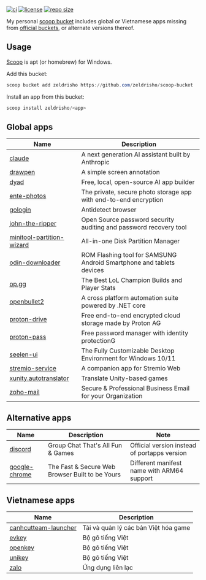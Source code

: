 [![ci](https://github.com/zeldrisho/scoop-bucket/actions/workflows/excavator.yml/badge.svg)](https://github.com/zeldrisho/scoop-bucket/actions/workflows/excavator.yml)
[![license](https://img.shields.io/github/license/zeldrisho/scoop-bucket.svg?style=flat-square)](https://github.com/zeldrisho/scoop-bucket/blob/master/LICENSE)
[![repo size](https://img.shields.io/github/repo-size/zeldrisho/scoop-bucket.svg?style=flat-square)](https://github.com/zeldrisho/scoop-bucket)

My personal [scoop bucket](https://github.com/lukesampson/scoop/wiki/Buckets) includes global or Vietnamese apps missing from [official buckets](https://github.com/ScoopInstaller/Scoop?tab=readme-ov-file#known-application-buckets), or alternate versions thereof.

## Usage

[Scoop](https://scoop.sh) is apt (or homebrew) for Windows.

Add this bucket:
```powershell
scoop bucket add zeldrisho https://github.com/zeldrisho/scoop-bucket
```

Install an app from this bucket:
```powershell
scoop install zeldrisho/<app>
```

## Global apps

|Name|Description|
|----|-----------|
|[claude](https://github.com/zeldrisho/scoop-bucket/blob/master/bucket/claude.json)|A next generation AI assistant built by Anthropic|
|[drawpen](https://github.com/zeldrisho/scoop-bucket/blob/master/bucket/drawpen.json)|A simple screen annotation|
|[dyad](https://github.com/zeldrisho/scoop-bucket/blob/master/bucket/dyad.json)|Free, local, open-source AI app builder|
|[ente-photos](https://github.com/zeldrisho/scoop-bucket/blob/master/bucket/ente-photos.json)|The private, secure photo storage app with end-to-end encryption|
|[gologin](https://github.com/zeldrisho/scoop-bucket/blob/master/bucket/gologin.json)|Antidetect browser|
|[john-the-ripper](https://github.com/zeldrisho/scoop-bucket/blob/master/bucket/john-the-ripper.json)|Open Source password security auditing and password recovery tool|
|[minitool-partition-wizard](https://github.com/zeldrisho/scoop-bucket/blob/master/bucket/minitool-partition-wizard.json)|All-in-one Disk Partition Manager|
|[odin-downloader](https://github.com/zeldrisho/scoop-bucket/blob/master/bucket/odin-downloader.json)|ROM Flashing tool for SAMSUNG Android Smartphone and tablets devices|
|[op.gg](https://github.com/zeldrisho/scoop-bucket/blob/master/bucket/op.gg.json)|The Best LoL Champion Builds and Player Stats|
|[openbullet2](https://github.com/zeldrisho/scoop-bucket/blob/master/bucket/openbullet2.json)|A cross platform automation suite powered by .NET core|
|[proton-drive](https://github.com/zeldrisho/scoop-bucket/blob/master/bucket/proton-drive.json)|Free end-to-end encrypted cloud storage made by Proton AG|
|[proton-pass](https://github.com/zeldrisho/scoop-bucket/blob/master/bucket/proton-pass.json)|Free password manager with identity protectionG|
|[seelen-ui](https://github.com/zeldrisho/scoop-bucket/blob/master/bucket/seelen-ui.json)|The Fully Customizable Desktop Environment for Windows 10/11|
|[stremio-service](https://github.com/zeldrisho/scoop-bucket/blob/master/bucket/stremio-service.json)|A companion app for Stremio Web|
|[xunity.autotranslator](https://github.com/zeldrisho/scoop-bucket/blob/master/bucket/xunity.autotranslator.json)|Translate Unity-based games|
|[zoho-mail](https://github.com/zeldrisho/scoop-bucket/blob/master/bucket/zoho-mail.json)|Secure & Professional Business Email for your Organization|

## Alternative apps

|Name|Description|Note|
|----|-----------|----|
|[discord](https://github.com/zeldrisho/scoop-bucket/blob/master/bucket/discord.json)|Group Chat That's All Fun & Games|Official version instead of portapps version|
|[google-chrome](https://github.com/zeldrisho/scoop-bucket/blob/master/bucket/google-chrome.json)|The Fast & Secure Web Browser Built to be Yours|Different manifest name with ARM64 support|

## Vietnamese apps

|Name|Description|
|----|-----------|
|[canhcutteam-launcher](https://github.com/zeldrisho/scoop-bucket/blob/master/bucket/canhcutteam-launcher.json)|Tải và quản lý các bản Việt hóa game|
|[evkey](https://github.com/zeldrisho/scoop-bucket/blob/master/bucket/evkey.json)|Bộ gõ tiếng Việt|
|[openkey](https://github.com/zeldrisho/scoop-bucket/blob/master/bucket/openkey.json)|Bộ gõ tiếng Việt|
|[unikey](https://github.com/zeldrisho/scoop-bucket/blob/master/bucket/unikey.json)|Bộ gõ tiếng Việt|
|[zalo](https://github.com/zeldrisho/scoop-bucket/blob/master/bucket/zalo.json)|Ứng dụng liên lạc|

